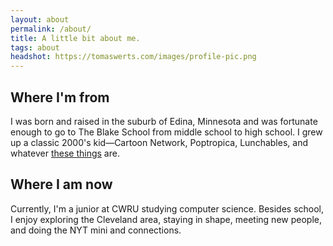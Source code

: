 ```yaml
---
layout: about
permalink: /about/
title: A little bit about me.
tags: about
headshot: https://tomaswerts.com/images/profile-pic.png
---
```


## Where I'm from
I was born and raised in the suburb of Edina, Minnesota and was fortunate enough to go to The Blake School from middle school to high school. I grew up a classic 2000's kid—Cartoon Network, Poptropica, Lunchables, and whatever [these things](https://m.media-amazon.com/images/I/71gMwMu8IFL._AC_UF894,1000_QL80_.jpg) are.

## Where I am now
Currently, I'm a junior at CWRU studying computer science. Besides school, I enjoy exploring the Cleveland area, staying in shape, meeting new people, and doing the NYT mini and connections.
